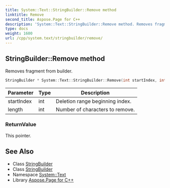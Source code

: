 ```yaml
---
title: System::Text::StringBuilder::Remove method
linktitle: Remove
second_title: Aspose.Page for C++
description: 'System::Text::StringBuilder::Remove method. Removes fragment from builder in C++.'
type: docs
weight: 1600
url: /cpp/system.text/stringbuilder/remove/
---
```

## StringBuilder::Remove method


Removes fragment from builder.

```cpp
StringBuilder * System::Text::StringBuilder::Remove(int startIndex, int length)
```


| Parameter | Type | Description |
| --- | --- | --- |
| startIndex | int | Deletion range beginning index. |
| length | int | Number of characters to remove. |

### ReturnValue

This pointer.

## See Also

* Class [StringBuilder](../)
* Class [StringBuilder](../)
* Namespace [System::Text](../../)
* Library [Aspose.Page for C++](../../../)
